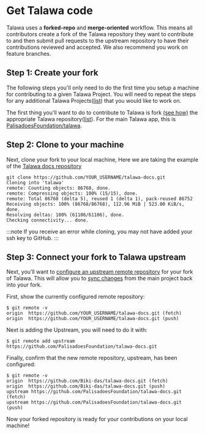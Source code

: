 # Get Talawa code

Talawa uses a **forked-repo** and **merge-oriented** workflow. This means all contributors create a fork of the Talawa repository they want to contribute to and then submit pull requests to the upstream repository to have their contributions reviewed and accepted. We also recommend you work on feature branches.

## Step 1: Create your fork

The following steps you'll only need to do the first time you setup a machine for contributing to a given Talawa Project. You will need to repeat the steps for any additional Talawa Projects([list](https://github.com/PalisadoesFoundation)) that you would like to work on. 

The first thing you'll want to do to contribute to Talawa is fork [(see how)](https://docs.github.com/en/get-started/quickstart/fork-a-repo) the appropriate Talawa repository([list](https://github.com/PalisadoesFoundation)). For the main Talawa app, this is [PalisadoesFoundation/talawa](https://github.com/PalisadoesFoundation/talawa).

## Step 2: Clone to your machine

Next, clone your fork to your local machine, Here we are taking the example of the [Talawa docs repository](https://github.com/PalisadoesFoundation/talawa-docs)

```
git clone https://github.com/YOUR_USERNAME/talawa-docs.git
Cloning into 'talawa'
remote: Counting objects: 86768, done.
remote: Compressing objects: 100% (15/15), done.
remote: Total 86768 (delta 5), reused 1 (delta 1), pack-reused 86752
Receiving objects: 100% (86768/86768), 112.96 MiB | 523.00 KiB/s, done.
Resolving deltas: 100% (61106/61106), done.
Checking connectivity... done.
```

:::note
 If you receive an error while cloning, you may not have added your ssh key to GitHub.
:::

## Step 3: Connect your fork to Talawa upstream

Next, you’ll want to [configure an upstream remote repository](https://docs.github.com/en/pull-requests/collaborating-with-pull-requests/working-with-forks/configuring-a-remote-repository-for-a-fork) for your fork of Talawa. This will allow you to [sync changes](https://docs.github.com/en/pull-requests/collaborating-with-pull-requests/working-with-forks/syncing-a-fork) from the main project back into your fork.

First, show the currently configured remote repository:

```
$ git remote -v
origin  https://github.com/YOUR_USERNAME/talawa-docs.git (fetch)
origin  https://github.com/YOUR_USERNAME/talawa-docs.git (push)
```

Next is adding the Upstream, you will need to do it with:

```
$ git remote add upstream https://github.com/PalisadoesFoundation/talawa-docs.git
```

Finally, confirm that the new remote repository, upstream, has been configured:

```
$ git remote -v
origin  https://github.com/Biki-das/talawa-docs.git (fetch)
origin  https://github.com/Biki-das/talawa-docs.git (push)
upstream https://github.com/PalisadoesFoundation/talawa-docs.git (fetch)
upstream https://github.com/PalisadoesFoundation/talawa-docs.git (push)
```

Now your forked repository is ready for your contributions on your local machine!